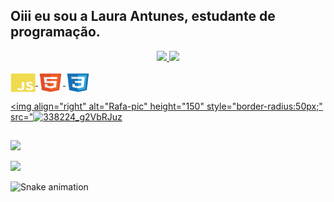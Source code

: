## Oiii eu sou a Laura Antunes, estudante de programação.
<div align="center">
  <a href = " https://github.com/Laura-081 ">
  <img height="180em" src="https://github-readme-stats.vercel.app/api?username=Laura-081&show_icons=true&theme=tokyonight&include_all_commits=true&count_private=true"/>
  <img height="180em" src="https://github-readme-stats.vercel.app/api/top-langs/?username=Laura-081&layout=compact&langs_count=7&theme=tokyonight"/>
</div>
<div style="display: inline_block"><br>
  <img align="center" alt="Laura-Js" height="30" width="40" src="https://raw.githubusercontent.com/devicons/devicon/master/icons/javascript/javascript-plain.svg">
  <img align="center" alt="Laura-HTML" height="30" width="40" src="https://raw.githubusercontent.com/devicons/devicon/master/icons/html5/html5-original.svg">
  <img align="center" alt="Laura-CSS" height="30" width="40" src="https://raw.githubusercontent.com/devicons/devicon/master/icons/css3/css3-original.svg">
 
  <img align="right" alt="Rafa-pic" height="150" style="border-radius:50px;" src="![338224_g2VbRJuz](https://user-images.githubusercontent.com/106887651/175827963-25f10494-23ae-4d95-9eba-cefb3249bcb6.png)
</div>
  
  ##
 
<div> 
  <a href="https://instagram.com/laura_antunes081" target="_blank"><img src="https://img.shields.io/badge/-Instagram-%23E4405F?style=for-the-badge&logo=instagram&logoColor=white" target="_blank"></a>

  <a href="https://www.linkedin.com/in/laura-helena-9ba858211/" target="_blank"><img src="https://img.shields.io/badge/-LinkedIn-%230077B5?style=for-the-badge&logo=linkedin&logoColor=white" target="_blank"></a> 
 
  ![Snake animation](https://github.com/Laura-081/Laura-081/blob/output/github-contribution-grid-snake.svg)
 
</div>
